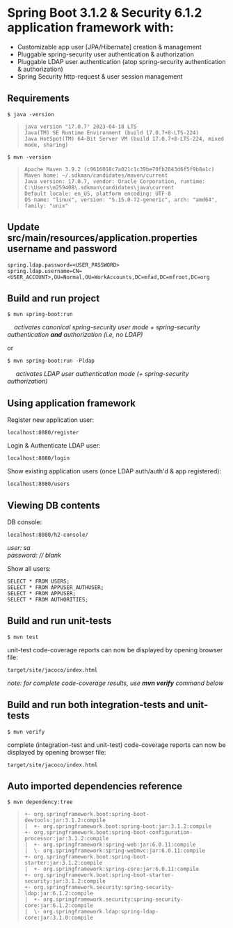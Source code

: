 # Spring Boot 3.1.2 & Security 6.1.2 application framework with:
- Customizable app user [JPA/Hibernate] creation & management
- Pluggable spring-security user authentication & authorization
- Pluggable LDAP user authentication (atop spring-security authentication & authorization)
- Spring Security http-request & user session management

## Requirements

    $ java -version

>     java version "17.0.7" 2023-04-18 LTS
>     Java(TM) SE Runtime Environment (build 17.0.7+8-LTS-224)
>     Java HotSpot(TM) 64-Bit Server VM (build 17.0.7+8-LTS-224, mixed mode, sharing)

    $ mvn -version
>     Apache Maven 3.9.2 (c9616018c7a021c1c39be70fb2843d6f5f9b8a1c)
>     Maven home: ~/.sdkman/candidates/maven/current
>     Java version: 17.0.7, vendor: Oracle Corporation, runtime: C:\Users\m259408\.sdkman\candidates\java\current
>     Default locale: en_US, platform encoding: UTF-8
>     OS name: "linux", version: "5.15.0-72-generic", arch: "amd64", family: "unix"

## Update src/main/resources/application.properties username and password

    spring.ldap.password=<USER_PASSWORD>
    spring.ldap.username=CN=<USER_ACCOUNT>,OU=Normal,OU=WorkAccounts,DC=mfad,DC=mfroot,DC=org

## Build and run project

    $ mvn spring-boot:run

&nbsp;&nbsp;&nbsp;&nbsp;_activates canonical spring-security user mode + spring-security authentication **and** authorization (i.e, no LDAP)_  
    
or

    $ mvn spring-boot:run -Pldap

&nbsp;&nbsp;&nbsp;&nbsp; _activates LDAP user authentication mode (+ spring-security authorization)_  
    
## Using application framework

Register new application user:

    localhost:8080/register
    
Login & Authenticate LDAP user:

    localhost:8080/login

Show existing application users (once LDAP auth/auth'd & app registered):

    localhost:8080/users

## Viewing DB contents

DB console:

    localhost:8080/h2-console/

*user: sa*  
*password: // blank*

Show all users:

    SELECT * FROM USERS;
    SELECT * FROM APPUSER_AUTHUSER;
    SELECT * FROM APPUSER;
    SELECT * FROM AUTHORITIES;

## Build and run unit-tests

    $ mvn test

unit-test code-coverage reports can now be displayed by opening browser file:

    target/site/jacoco/index.html
    
_note: for complete code-coverage results, use **mvn verify** command below_

## Build and run both integration-tests and unit-tests

    $ mvn verify

complete (integration-test and unit-test) code-coverage reports can now be displayed by opening browser file:

    target/site/jacoco/index.html

## Auto imported dependencies reference

    $ mvn dependency:tree
    
>     +- org.springframework.boot:spring-boot-devtools:jar:3.1.2:compile
>     |  +- org.springframework.boot:spring-boot:jar:3.1.2:compile
>     +- org.springframework.boot:spring-boot-configuration-processor:jar:3.1.2:compile
>     |  +- org.springframework:spring-web:jar:6.0.11:compile
>     |  \- org.springframework:spring-webmvc:jar:6.0.11:compile
>     +- org.springframework.boot:spring-boot-starter:jar:3.1.2:compile
>     |  +- org.springframework:spring-core:jar:6.0.11:compile
>     +- org.springframework.boot:spring-boot-starter-security:jar:3.1.2:compile
>     +- org.springframework.security:spring-security-ldap:jar:6.1.2:compile
>     |  +- org.springframework.security:spring-security-core:jar:6.1.2:compile
>     |  \- org.springframework.ldap:spring-ldap-core:jar:3.1.0:compile

